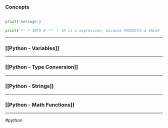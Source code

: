 
### Concepts

```python

print('message')

print('*' * 10*) # '*' * 10 is a expression, because PRODUCES A VALUE

```

<hr>

### [[Python - Variables]]

<hr>

### [[Python - Type Conversion]]

<hr>

### [[Python - Strings]]

<hr>

### [[Python - Math Functions]]

<hr>

#python
